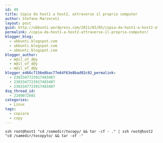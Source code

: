 ```yaml
---
id: 49
title: Copia da host1 a host2, attraverso il proprio computer
author: Stefano Marzorati
layout: post
guid: http://ubbunti.wordpress.com/2011/03/05/copia-da-host1-a-host2-attraverso-il-proprio-computer
permalink: /copia-da-host1-a-host2-attraverso-il-proprio-computer/
blogger_blog:
  - ubbunti.blogspot.com
  - ubbunti.blogspot.com
  - ubbunti.blogspot.com
blogger_author:
  - m@il_of_d@y
  - m@il_of_d@y
  - m@il_of_d@y
blogger_e466c7156e8bac77e64f63e8bad92c92_permalink:
  - 2303347723917483407
  - 2303347723917483407
  - 2303347723917483407
dsq_thread_id:
  - 2289072601
categories:
  - Linux
tags:
  - copiare
  - copy
---
```

`ssh root@host1 "cd /somedir/tocopy/ && tar -cf - ." | ssh root@host2 "cd /samedir/tocopyto/ && tar -xf -"`